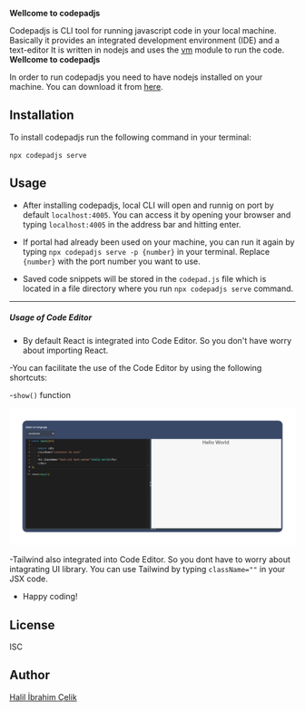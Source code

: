 **Wellcome to codepadjs**

Codepadjs is CLI tool for running javascript code in your local machine. Basically it provides an integrated development environment (IDE) and a text-editor It is written in nodejs and uses the [vm](https://nodejs.org/api/vm.html) module to run the code.
**Wellcome to codepadjs**

In order to run codepadjs you need to have nodejs installed on your machine. You can download it from [here](https://nodejs.org/en/download/).

## Installation

To install codepadjs run the following command in your terminal:

`npx codepadjs serve`

## Usage

- After installing codepadjs, local CLI will open and runnig on port by default `localhost:4005`. You can access it by opening your browser and typing `localhost:4005` in the address bar and hitting enter.

- If portal had already been used on your machine, you can run it again by typing `npx codepadjs serve -p {number}` in your terminal. Replace `{number}` with the port number you want to use.

- Saved code snippets will be stored in the `codepad.js` file which is located in a file directory where you run `npx codepadjs serve` command.

---

##### Usage of Code Editor

- By default React is integrated into Code Editor. So you don't have worry about importing React.

-You can facilitate the use of the Code Editor by using the following shortcuts:

-`show()` function

![image](https://raw.githubusercontent.com/halilibrahimcelik/CodeGlimpse/main/packages/cli/assets/show.png)

-Tailwind also integrated into Code Editor. So you dont have to worry about intagrating UI library. You can use Tailwind by typing
`className=""` in your JSX code.

- Happy coding!

## License

ISC

## Author

[Halil İbrahim Çelik](https://www.linkedin.com/in/halil-ibrahim-celik/)
